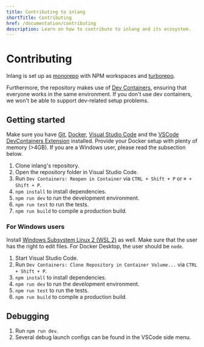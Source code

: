 ```yaml
---
title: Contributing to inlang
shortTitle: Contributing
href: /documentation/contributing
description: Learn on how to contribute to inlang and its ecosystem.
---
```


# Contributing

Inlang is set up as [monorepo](https://monorepo.tools/) with NPM workspaces and [turborepo](https://turbo.build/).

Furthermore, the repository makes use of [Dev Containers](https://containers.dev/), ensuring that everyone works in the same environment. If you don't use dev containers, we won't be able to support dev-related setup problems.

## Getting started

Make sure you have [Git](https://git-scm.com/), [Docker](https://www.docker.com/), [Visual Studio Code](https://code.visualstudio.com/) and the [VSCode DevContainers Extension](https://marketplace.visualstudio.com/items?itemName=ms-vscode-remote.remote-containers) installed. Provide your Docker setup with plenty of memory (>4GB). If you are a Windows user, please read the subsection below.

1. Clone inlang's repository.
2. Open the repository folder in Visual Studio Code.
3. Run `Dev Containers: Reopen in Container` via `CTRL + Shift + P` or `⌘ + Shift + P`.
4. `npm install` to install dependencies.
5. `npm run dev` to run the development environment.
6. `npm run test` to run the tests.
7. `npm run build` to compile a production build.

### For Windows users

Install [Windows Subsystem Linux 2 (WSL 2)](https://learn.microsoft.com/en-us/windows/wsl/install) as well. Make sure that the user has the right to edit files. For Docker Desktop, the user should be `node`.

1. Start Visual Studio Code.
2. Run `Dev Containers: Clone Repository in Container Volume...` via `CTRL + Shift + P`.
3. `npm install` to install dependencies.
4. `npm run dev` to run the development environment.
5. `npm run test` to run the tests.
6. `npm run build` to compile a production build.

## Debugging

1. Run `npm run dev`.
2. Several debug launch configs can be found in the VSCode side menu.
